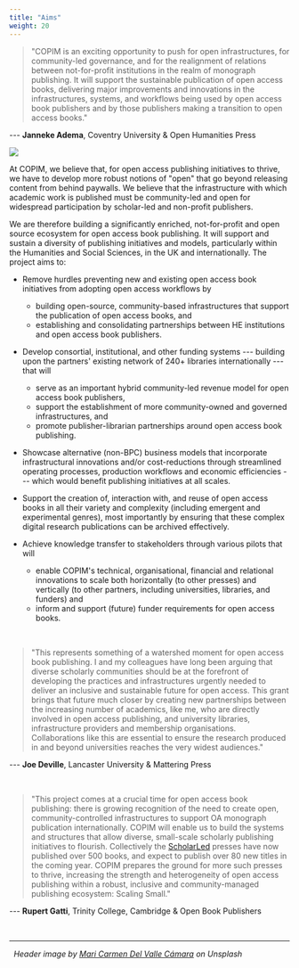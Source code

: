 ```yaml
---
title: "Aims"
weight: 20
---
```



> "COPIM is an exciting opportunity to push for open infrastructures, for community-led governance, and for the realignment of relations between not-for-profit institutions in the realm of monograph publishing. It will support the sustainable publication of open access books, delivering major improvements and innovations in the infrastructures, systems, and workflows being used by open access book publishers and by those publishers making a transition to open access books."

--- **Janneke Adema**, Coventry University & Open Humanities Press  


![](/images/mari-carmen-del-valle-camara-oUts1FvnwPI-unsplash-cropped.jpg)


At COPIM, we believe that, for open access publishing initiatives to thrive, we have to develop more robust notions of "open" that go beyond releasing content from behind paywalls. We believe that the infrastructure with which academic work is published must be community-led and open for widespread participation by scholar-led and
non-profit publishers.  

We are therefore building a significantly enriched, not-for-profit and open source ecosystem for open access book publishing. It will support and sustain a diversity of publishing initiatives and models, particularly within the Humanities and Social Sciences, in the UK and internationally. The project aims to:

* Remove hurdles preventing new and existing open access book initiatives from adopting open access workflows by

  * building open-source, community-based infrastructures that support the publication of open access books, and
  * establishing and consolidating partnerships between HE institutions and open access book publishers.

* Develop consortial, institutional, and other funding systems --- building upon the partners' existing network of 240+ libraries internationally --- that will

  * serve as an important hybrid community-led revenue model for open access book publishers,
  * support the establishment of more community-owned and governed infrastructures, and
  * promote publisher-librarian partnerships around open access book publishing.

* Showcase alternative (non-BPC) business models that incorporate infrastructural innovations and/or cost-reductions through streamlined operating processes, production workflows and economic efficiencies --- which would benefit publishing initiatives at all scales.
* Support the creation of, interaction with, and reuse of open access books in all their variety and complexity (including emergent and experimental genres), most importantly by ensuring that these complex digital research publications can be archived effectively.
* Achieve knowledge transfer to stakeholders through various pilots that will

  * enable COPIM's technical, organisational, financial and relational innovations to scale both horizontally (to other presses) and vertically (to other partners, including universities, libraries, and funders) and
  * inform and support (future) funder requirements for open access books.  


   &nbsp;

> "This represents something of a watershed moment for open access book publishing. I and my colleagues have long been arguing that diverse scholarly communities should be at the forefront of developing the practices and infrastructures urgently needed to deliver an inclusive and sustainable future for open access. This grant brings that future much closer by creating new partnerships between the increasing number of academics, like me, who are directly involved in open access publishing, and university libraries, infrastructure providers and membership organisations. Collaborations like this are essential to ensure the research produced in and beyond universities reaches the very widest audiences."

--- **Joe Deville**, Lancaster University & Mattering Press  


  &nbsp;  

> "This project comes at a crucial time for open access book publishing: there is growing recognition of the need to create open, community-controlled infrastructures to support OA monograph publication internationally. COPIM will enable us to build the systems and structures that allow diverse, small-scale scholarly publishing initiatives to flourish. Collectively the [ScholarLed](https://scholarled.org/) presses have now published over 500 books, and expect to publish over 80 new titles in the coming year. COPIM prepares the ground for more such presses to thrive, increasing the strength and heterogeneity of open access publishing within a robust, inclusive and community-managed publishing ecosystem: Scaling Small."

--- **Rupert Gatti**, Trinity College, Cambridge & Open Book Publishers   


  &nbsp;  

---


  &nbsp;
_Header image by [Mari Carmen Del Valle Cámara](https://unsplash.com/photos/oUts1FvnwPI) on Unsplash_
